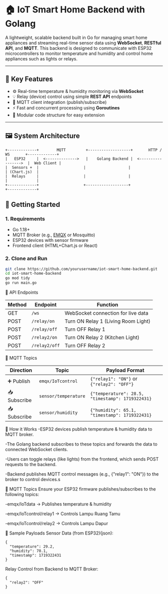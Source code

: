 # 🏠 IoT Smart Home Backend with Golang

A lightweight, scalable backend built in Go for managing smart home appliances and streaming real-time sensor data using **WebSocket**, **RESTful API**, and **MQTT**. This backend is designed to communicate with ESP32 microcontrollers to monitor temperature and humidity and control home appliances such as lights or relays.

---

## 📌 Key Features

- ⚙️ Real-time temperature & humidity monitoring via **WebSocket**
- 💡 Relay (device) control using simple **REST API** endpoints
- 🔗 MQTT client integration (publish/subscribe)
- ⚡ Fast and concurrent processing using **Goroutines**
- 🧱 Modular code structure for easy extension

---


## 🖼️ System Architecture

```plaintext
+-------------+        MQTT         +-------------------+       HTTP / WS       +-------------+
|   ESP32     |  <-------------->   |    Golang Backend |  <----------------->  |  Web Client |
|  Sensors +  |                    |                   |                        | (Chart.js)  |
|  Relays     |                    |                   |                        |             |
+-------------+                    +-------------------+                        +-------------+

```
## 🏃 Getting Started

### 1. Requirements

- Go 1.18+
- MQTT Broker (e.g., [EMQX](https://www.emqx.io/) or Mosquitto)
- ESP32 devices with sensor firmware
- Frontend client (HTML+Chart.js or React)

### 2. Clone and Run

```bash
git clone https://github.com/yourusername/iot-smart-home-backend.git
cd iot-smart-home-backend
go mod tidy
go run main.go
```
🔌 API Endpoints

| Method | Endpoint      | Function                            |
| ------ | ------------- | ----------------------------------- |
| GET    | `/ws`         | WebSocket connection for live data  |
| POST   | `/relay/on`   | Turn ON Relay 1 (Living Room Light) |
| POST   | `/relay/off`  | Turn OFF Relay 1                    |
| POST   | `/relay2/on`  | Turn ON Relay 2 (Kitchen Light)     |
| POST   | `/relay2/off` | Turn OFF Relay 2                    |

📡 MQTT Topics

| Direction    | Topic                | Payload Format                                   |
| ------------ | -------------------- | ------------------------------------------------ |
| ➕ Publish    | `emqx/IoTcontrol`    | `{"relay1": "ON"}` or `{"relay2": "OFF"}`        |
| 📥 Subscribe | `sensor/temperature` | `{"temperature": 28.5, "timestamp": 1719322431}` |
| 📥 Subscribe | `sensor/humidity`    | `{"humidity": 65.1, "timestamp": 1719322431}`    |

🧠 How it Works
-ESP32 devices publish temperature & humidity data to MQTT broker.

-The Golang backend subscribes to these topics and forwards the data to connected WebSocket clients.

-Users can toggle relays (like lights) from the frontend, which sends POST requests to the backend.

-Backend publishes MQTT control messages (e.g., {"relay1": "ON"}) to the broker to control devices.s

📡 MQTT Topics
Ensure your ESP32 firmware publishes/subscribes to the following topics:

-emqx/IoTdata → Publishes temperature & humidity

-emqx/IoTcontrol/relay1 → Controls Lampu Ruang Tamu

-emqx/IoTcontrol/relay2 → Controls Lampu Dapur

🧪 Sample Payloads
Sensor Data (from ESP32)(json):
```plaintext
{
  "temperature": 29.2,
  "humidity": 70.1,
  "timestamp": 1719322431
}
```
Relay Control from Backend to MQTT Broker:
```plaintext
{
  "relay2": "OFF"
}
```
